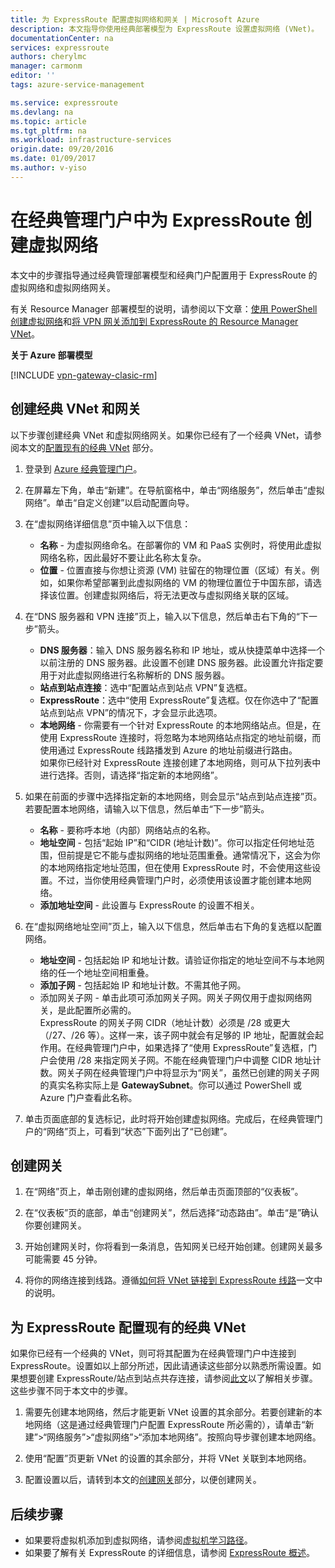```yaml
---
title: 为 ExpressRoute 配置虚拟网络和网关 | Microsoft Azure
description: 本文指导你使用经典部署模型为 ExpressRoute 设置虚拟网络 (VNet)。
documentationCenter: na
services: expressroute
authors: cherylmc
manager: carmonm
editor: ''
tags: azure-service-management

ms.service: expressroute
ms.devlang: na
ms.topic: article
ms.tgt_pltfrm: na
ms.workload: infrastructure-services
origin.date: 09/20/2016
ms.date: 01/09/2017
ms.author: v-yiso
---
```


# 在经典管理门户中为 ExpressRoute 创建虚拟网络

本文中的步骤指导通过经典管理部署模型和经典门户配置用于 ExpressRoute 的虚拟网络和虚拟网络网关。

有关 Resource Manager 部署模型的说明，请参阅以下文章：[使用 PowerShell 创建虚拟网络](../virtual-network/virtual-networks-create-vnet-arm-ps.md)和[将 VPN 网关添加到 ExpressRoute 的 Resource Manager VNet](./expressroute-howto-add-gateway-resource-manager.md)。

**关于 Azure 部署模型**

[!INCLUDE [vpn-gateway-clasic-rm](../../includes/vpn-gateway-classic-rm-include.md)]

## 创建经典 VNet 和网关

以下步骤创建经典 VNet 和虚拟网络网关。如果你已经有了一个经典 VNet，请参阅本文的[配置现有的经典 VNet](#config) 部分。

1. 登录到 [Azure 经典管理门户](http://manage.windowsazure.cn)。

2. 在屏幕左下角，单击“新建”。在导航窗格中，单击“网络服务”，然后单击“虚拟网络”。单击“自定义创建”以启动配置向导。

3. 在“虚拟网络详细信息”页中输入以下信息：

    - **名称** - 为虚拟网络命名。在部署你的 VM 和 PaaS 实例时，将使用此虚拟网络名称，因此最好不要让此名称太复杂。
    - **位置** - 位置直接与你想让资源 (VM) 驻留在的物理位置（区域）有关。例如，如果你希望部署到此虚拟网络的 VM 的物理位置位于中国东部，请选择该位置。创建虚拟网络后，将无法更改与虚拟网络关联的区域。

4. 在“DNS 服务器和 VPN 连接”页上，输入以下信息，然后单击右下角的“下一步”箭头。

    - **DNS 服务器**：输入 DNS 服务器名称和 IP 地址，或从快捷菜单中选择一个以前注册的 DNS 服务器。此设置不创建 DNS 服务器。此设置允许指定要用于对此虚拟网络进行名称解析的 DNS 服务器。
    - **站点到站点连接**：选中“配置站点到站点 VPN”复选框。
    - **ExpressRoute**：选中“使用 ExpressRoute”复选框。仅在你选中了“配置站点到站点 VPN”的情况下，才会显示此选项。
    - **本地网络** - 你需要有一个针对 ExpressRoute 的本地网络站点。但是，在使用 ExpressRoute 连接时，将忽略为本地网络站点指定的地址前缀，而使用通过 ExpressRoute 线路播发到 Azure 的地址前缀进行路由。<BR>如果你已经针对 ExpressRoute 连接创建了本地网络，则可从下拉列表中进行选择。否则，请选择“指定新的本地网络”。

5. 如果在前面的步骤中选择指定新的本地网络，则会显示“站点到站点连接”页。若要配置本地网络，请输入以下信息，然后单击“下一步”箭头。

    - **名称** - 要称呼本地（内部）网络站点的名称。
    - **地址空间** - 包括“起始 IP”和“CIDR (地址计数)”。你可以指定任何地址范围，但前提是它不能与虚拟网络的地址范围重叠。通常情况下，这会为你的本地网络指定地址范围，但在使用 ExpressRoute 时，不会使用这些设置。不过，当你使用经典管理门户时，必须使用该设置才能创建本地网络。
    - **添加地址空间** - 此设置与 ExpressRoute 的设置不相关。

6. 在“虚拟网络地址空间”页上，输入以下信息，然后单击右下角的复选框以配置网络。

    - **地址空间** - 包括起始 IP 和地址计数。请验证你指定的地址空间不与本地网络的任一个地址空间相重叠。
    - **添加子网** - 包括起始 IP 和地址计数。不需其他子网。
    - 添加网关子网 - 单击此项可添加网关子网。网关子网仅用于虚拟网络网关，是此配置所必需的。<BR>ExpressRoute 的网关子网 CIDR（地址计数）必须是 /28 或更大（/27、/26 等）。这样一来，该子网中就会有足够的 IP 地址，配置就会起作用。在经典管理门户中，如果选择了“使用 ExpressRoute”复选框，门户会使用 /28 来指定网关子网。不能在经典管理门户中调整 CIDR 地址计数。网关子网在经典管理门户中将显示为“网关”，虽然已创建的网关子网的真实名称实际上是 **GatewaySubnet**。你可以通过 PowerShell 或 Azure 门户查看此名称。

7. 单击页面底部的复选标记，此时将开始创建虚拟网络。完成后，在经典管理门户的“网络”页上，可看到“状态”下面列出了“已创建”。

## <a name="gw"></a>创建网关

1. 在“网络”页上，单击刚创建的虚拟网络，然后单击页面顶部的“仪表板”。

2. 在“仪表板”页的底部，单击“创建网关”，然后选择“动态路由”。单击“是”确认你要创建网关。

3. 开始创建网关时，你将看到一条消息，告知网关已经开始创建。创建网关最多可能需要 45 分钟。

11. 将你的网络连接到线路。遵循[如何将 VNet 链接到 ExpressRoute 线路](./expressroute-howto-linkvnet-classic.md)一文中的说明。

## <a name="config"></a>为 ExpressRoute 配置现有的经典 VNet

如果你已经有一个经典的 VNet，则可将其配置为在经典管理门户中连接到 ExpressRoute。设置如以上部分所述，因此请通读这些部分以熟悉所需设置。如果想要创建 ExpressRoute/站点到站点共存连接，请参阅[此文](./expressroute-howto-coexist-classic.md)以了解相关步骤。这些步骤不同于本文中的步骤。

1. 需要先创建本地网络，然后才能更新 VNet 设置的其余部分。若要创建新的本地网络（这是通过经典管理门户配置 ExpressRoute 所必需的），请单击“新建”>“网络服务”>“虚拟网络”>“添加本地网络”。按照向导步骤创建本地网络。

2. 使用“配置”页更新 VNet 的设置的其余部分，并将 VNet 关联到本地网络。

3. 配置设置以后，请转到本文的[创建网关](#gw)部分，以便创建网关。

## 后续步骤

- 如果要将虚拟机添加到虚拟网络，请参阅[虚拟机学习路径](../virtual-machines/index.md)。
- 如果要了解有关 ExpressRoute 的详细信息，请参阅 [ExpressRoute 概述](./expressroute-introduction.md)。

<!---HONumber=Mooncake_Quality_Review_0104_2017-->
